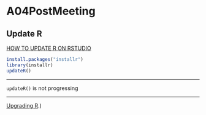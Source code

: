 # A04PostMeeting

## Update R

[HOW TO UPDATE R ON RSTUDIO](https://www.listendata.com/2015/08/how-to-update-r-software.html)

```r
install.packages("installr")
library(installr)
updateR() 
```

____

`updateR()` is not progressing

____

[Upgrading R](https://www.r-statistics.com/tag/installr/#:~:text=There%20is%20also%20a%20step,the%20latest%20version%20of%20R).)
